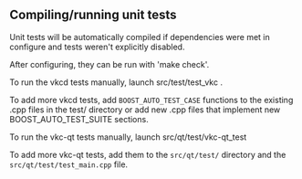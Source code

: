 Compiling/running unit tests
------------------------------------

Unit tests will be automatically compiled if dependencies were met in configure
and tests weren't explicitly disabled.

After configuring, they can be run with 'make check'.

To run the vkcd tests manually, launch src/test/test_vkc .

To add more vkcd tests, add `BOOST_AUTO_TEST_CASE` functions to the existing
.cpp files in the test/ directory or add new .cpp files that
implement new BOOST_AUTO_TEST_SUITE sections.

To run the vkc-qt tests manually, launch src/qt/test/vkc-qt_test

To add more vkc-qt tests, add them to the `src/qt/test/` directory and
the `src/qt/test/test_main.cpp` file.
